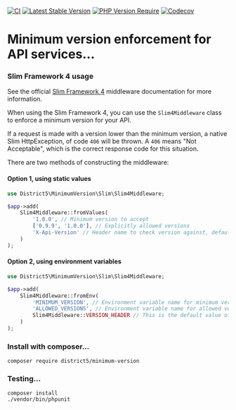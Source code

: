 [![CI](https://github.com/district-5/minimum-version/actions/workflows/ci.yml/badge.svg?branch=master)](https://github.com/district-5/minimum-version/actions)
[![Latest Stable Version](http://poser.pugx.org/district5/minimum-version/v)](https://packagist.org/packages/district5/minimum-version)
[![PHP Version Require](http://poser.pugx.org/district5/minimum-version/require/php)](https://packagist.org/packages/district5/minimum-version)
[![Codecov](https://codecov.io/gh/district-5/minimum-version/branch/master/graph/badge.svg)](https://codecov.io/gh/district-5/minimum-version)

# Minimum version enforcement for API services...

### Slim Framework 4 usage

See the official [Slim Framework 4](https://www.slimframework.com/docs/v4/objects/routing.html#route-middleware)
middleware documentation for more information.

When using the Slim Framework 4, you can use the `Slim4Middleware` class to enforce a minimum version for your API.

If a request is made with a version lower than the minimum version, a native Slim HttpException, of code `406` will be
thrown. A `406` means "Not Acceptable", which is the correct response code for this situation.

There are two methods of constructing the middleware:

#### Option 1, using static values

```php
use District5\MinimumVersion\Slim\Slim4Middleware;

$app->add(
    Slim4Middleware::fromValues(
        '1.0.0', // Minimum version to accept
        ['0.9.9', '1.0.0'], // Explicitly allowed versions
        'X-Api-Version' // Header name to check version against, defaults to 'X-Version'
    )
);
```

#### Option 2, using environment variables

```php
use District5\MinimumVersion\Slim\Slim4Middleware;

$app->add(
    Slim4Middleware::fromEnv(
        'MINIMUM_VERSION', // Environment variable name for minimum version, e.g. '1.0.0'
        'ALLOWED_VERSIONS', // Environment variable name for allowed versions, comma-separated, e.g. '0.0.9, 1.0.0'
        Slim4Middleware::VERSION_HEADER // This is the default value of 'X-Version'. The header name to check version
    )
);
```

### Install with composer...

```
composer require district5/minimum-version
```

### Testing...

```
composer install
./vendor/bin/phpunit
```
